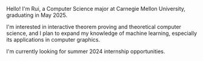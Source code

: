 Hello! I'm Rui, a Computer Science major at Carnegie Mellon University, graduating in May 2025.

I'm interested in interactive theorem proving and theoretical computer science, and I plan to expand my knowledge of machine learning, especially its applications in computer graphics.

I'm currently looking for summer 2024 internship opportunities.
